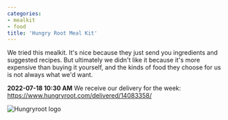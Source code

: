 ```yaml
---
categories:
- mealkit
- food
title: 'Hungry Root Meal Kit'
---
```



We tried this mealkit. It's nice because they just send you ingredients and suggested recipes.  But ultimately we didn't like it because it's more expensive than buying it yourself, and the kinds of food they choose for us is not always what we'd want.

**2022-07-18 10:30 AM**
We receive our delivery for the week: https://www.hungryroot.com/delivered/14083358/

![Hungryroot logo](https://d1vd0kmlu4o34z.cloudfront.net/public/img/logos/hr-logo-smile-red.svg)